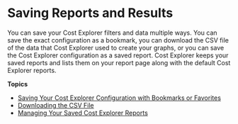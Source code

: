 # Saving Reports and Results<a name="ce-saving"></a>

You can save your Cost Explorer filters and data multiple ways\. You can save the exact configuration as a bookmark, you can download the CSV file of the data that Cost Explorer used to create your graphs, or you can save the Cost Explorer configuration as a saved report\. Cost Explorer keeps your saved reports and lists them on your report page along with the default Cost Explorer reports\.

**Topics**
+ [Saving Your Cost Explorer Configuration with Bookmarks or Favorites](ce-bookmarks.md)
+ [Downloading the CSV File](ce-download-csv.md)
+ [Managing Your Saved Cost Explorer Reports](ce-custom-reports.md)